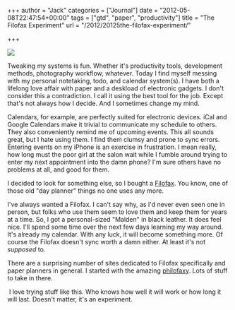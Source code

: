 +++
author = "Jack"
categories = ["Journal"]
date = "2012-05-08T22:47:54+00:00"
tags = ["gtd", "paper", "productivity"]
title = "The Filofax Experiment"
url = "/2012/20125the-filofax-experiment/"

+++

![][1] 

Tweaking my systems is fun. Whether it's productivity tools, development methods, photography workflow, whatever. Today I find myself messing with my personal notetaking, todo, and calendar system(s). I have both a lifelong love affair with paper and a deskload of electronic gadgets. I don't consider this a contradiction. I call it using the best tool for the job. Except that's not always how I decide. And I sometimes change my mind.

Calendars, for example, are perfectly suited for electronic devices. iCal and Google Calendars make it trivial to communicate my schedule to others. They also conveniently remind me of upcoming events. This all sounds great, but I hate using them. I find them clumsy and prone to sync errors. Entering events on my iPhone is an exercise in frustration. I mean really, how long must the poor girl at the salon wait while I fumble around trying to enter my next appointment into the damn phone? I'm sure others have no problems at all, and good for them.&nbsp;

I decided to look for something else, so I bought a [Filofax][2]. You know, one of those old "day planner" things no one uses any more.

I've always wanted a Filofax. I can't say why, as I'd never even seen one in person, but folks who use them seem to love them and keep them for years at a time. So, I got a personal-sized "Malden" in black leather. It does feel nice. I'll spend some time over the next few days learning my way around. It's already my calendar. With any luck, it will become something more. Of course the Filofax doesn't sync worth a damn either. At least it's not _supposed_&nbsp;to.

There are a surprising number of sites dedicated to Filofax specifically and paper planners in general. I started with the amazing [philofaxy][3]. Lots of stuff to take in there.

&nbsp;I love trying stuff like this. Who knows how well it will work or how long it will last. Doesn't matter, it's an experiment.

 [1]: /img/2012/05/20120508_DSCF1428.jpg
 [2]: http://www.filofax.com/
 [3]: http://philofaxy.blogspot.com/
